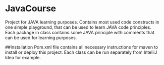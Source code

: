 # JavaCourse
Project for JAVA learning purposes. 
Contains most used code constructs in one simple playground, that can be used to learn JAVA code principles.
Each package in class contains some JAVA principle with comments that can be used for learning purposes.

##Installation
Pom.xml file contains all necessary instructions for maven to install or deploy this project.
Each class can be run separately from IntelliJ Idea for example.

